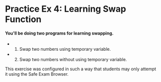 # Practice Ex 4: Learning Swap Function

#### You'll be doing two programs for learning swapping.

- 1) Swap two numbers using temporary variable.
- 2) Swap two numbers without using temporary variable.

This exercise was configured in such a way that students may only attempt it 
using the Safe Exam Browser.

